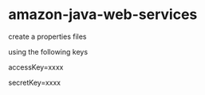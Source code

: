 # amazon-java-web-services

create a properties files

using the following keys

accessKey=xxxx

secretKey=xxxx

